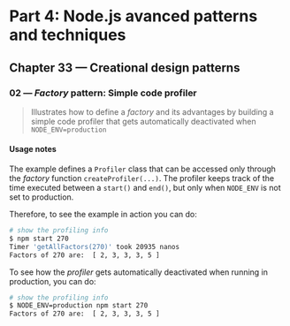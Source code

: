 # Part 4: Node.js avanced patterns and techniques
## Chapter 33 &mdash; Creational design patterns
### 02 &mdash; *Factory* pattern: Simple code profiler
> Illustrates how to define a *factory* and its advantages by building a simple code profiler that gets automatically deactivated when `NODE_ENV=production`

#### Usage notes
The example defines a `Profiler` class that can be accessed only through the *factory* function `createProfiler(...)`. The profiler keeps track of the time executed between a `start()` and `end()`, but only when `NODE_ENV` is not set to production.

Therefore, to see the example in action you can do:

```bash
# show the profiling info
$ npm start 270
Timer 'getAllFactors(270)' took 20935 nanos
Factors of 270 are:  [ 2, 3, 3, 3, 5 ]
```

To see how the *profiler* gets automatically deactivated when running in production, you can do:

```bash
# show the profiling info
$ NODE_ENV=production npm start 270
Factors of 270 are:  [ 2, 3, 3, 3, 5 ]
```
